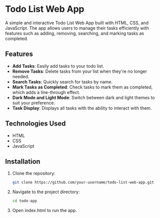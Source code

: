 # Todo List Web App

A simple and interactive Todo List Web App built with HTML, CSS, and JavaScript. The app allows users to manage their tasks efficiently with features such as adding, removing, searching, and marking tasks as completed.

## Features

- **Add Tasks**: Easily add tasks to your todo list.
- **Remove Tasks**: Delete tasks from your list when they're no longer needed.
- **Search Tasks**: Quickly search for tasks by name.
- **Mark Tasks as Completed**: Check tasks to mark them as completed, which adds a line-through effect.
- **Dark Mode and Light Mode**: Switch between dark and light themes to suit your preference.
- **Task Display**: Displays all tasks with the ability to interact with them.

## Technologies Used

- HTML
- CSS
- JavaScript

## Installation

1. Clone the repository:
   ```bash
   git clone https://github.com/your-username/todo-list-web-app.git
2. Navigate to the project directory: 
   ```bash
   cd todo-app
3. Open index.html to run the app.
